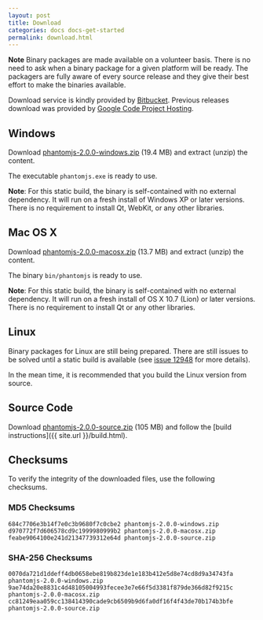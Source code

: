 ```yaml
---
layout: post
title: Download
categories: docs docs-get-started
permalink: download.html
---
```


**Note** Binary packages are made available on a volunteer basis. There is no need to
ask when a binary package for a given platform will be ready. The packagers are fully aware of every source release and they give their best effort to make the binaries available.

Download service is kindly provided by [Bitbucket](https://bitbucket.org/ariya/phantomjs/downloads). Previous releases download was provided by [Google Code Project Hosting](http://code.google.com/p/phantomjs/downloads/).

## Windows

Download [phantomjs-2.0.0-windows.zip](https://bitbucket.org/ariya/phantomjs/downloads/phantomjs-2.0.0-windows.zip) (19.4 MB) and extract (unzip) the content.

The executable `phantomjs.exe` is ready to use.

**Note**: For this static build, the binary is self-contained with no external dependency. It will run on a fresh install of Windows XP or later versions. There is no requirement to install Qt, WebKit, or any other libraries.

## Mac OS X

Download [phantomjs-2.0.0-macosx.zip](https://bitbucket.org/ariya/phantomjs/downloads/phantomjs-2.0.0-macosx.zip) (13.7 MB) and extract (unzip) the content.

The binary `bin/phantomjs` is ready to use.

**Note**: For this static build, the binary is self-contained with no external dependency. It will run on a fresh install of OS X 10.7 (Lion) or later versions. There is no requirement to install Qt or any other libraries.

## Linux

Binary packages for Linux are still being prepared. There are still issues to be solved until a static build is available (see [issue 12948](https://github.com/ariya/phantomjs/issues/12948) for more details).

In the mean time, it is recommended that you build the Linux version from source.

## Source Code

Download [phantomjs-2.0.0-source.zip](https://bitbucket.org/ariya/phantomjs/downloads/phantomjs-2.0.0-source.zip) (105 MB) and follow the [build instructions]({{ site.url }}/build.html).

## Checksums

To verify the integrity of the downloaded files, use the following checksums.

### MD5 Checksums

    684c7706e3b14f7e0c3b9680f7c0cbe2 phantomjs-2.0.0-windows.zip
    d970772f7d606578cd9c1999980999b2 phantomjs-2.0.0-macosx.zip
    feabe9064100e241d21347739312e64d phantomjs-2.0.0-source.zip

### SHA-256 Checksums

    0070da721d1ddeff4db0658ebe819b823de1e183b412e5d8e74cd8d9a34743fa  phantomjs-2.0.0-windows.zip
    9ae74da20e8831c4d48105004993fecee3e7e66f5d3381f879de366d82f9215c  phantomjs-2.0.0-macosx.zip
    cc81249eaa059cc138414390cade9cb6509b9d6fa0df16f4f43de70b174b3bfe  phantomjs-2.0.0-source.zip
